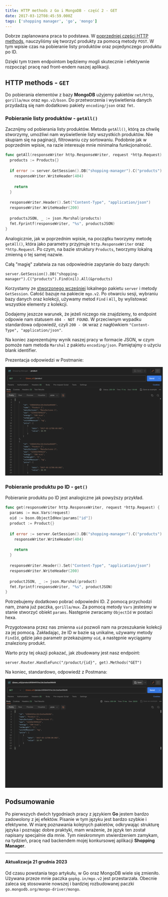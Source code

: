```yaml
---
title: HTTP methods z Go i MongoDB - część 2 - GET
date: 2017-03-12T08:45:59.000Z
tags: ['shopping manager', 'go', 'mongo']
---
```


Dobrze zaplanowana praca to podstawa. W [poprzedniej części HTTP methods](/http-methods-z-go-i-mongodb-czesc-1-post/), nauczyliśmy się tworzyć produkty za pomocą metody `POST`. W tym wpisie czas na pobieranie listy produktów oraz pojedynczego produktu po ID.

Dzięki tym trzem endpointom będziemy mogli skutecznie i efektywnie rozpocząć pracę nad front-endem naszej aplikacji.

## HTTP methods - `GET`

Do pobierania elementów z bazy **MongoDB** użyjemy pakietów `net/http`, `gorilla/mux` oraz `mgo.v2/bson`. Do przetworzenia i wyświetlenia danych przydadzą się nam dodatkowo pakiety `encoding/json` oraz `fmt`.

### Pobieranie listy produktów - `getAll()`

Zacznijmy od pobierania listy produktów. Metoda `getAll()`, którą za chwilę stworzymy, umożliwi nam wyświetlenie listy wszystkich produktów. Nie skupiam się na paginacji, filtrowaniu czy sortowaniu. Podobnie jak w poprzednim wpisie, na razie interesuje mnie minimalna funkcjonalność.

```go
func getAll(responseWriter http.ResponseWriter, request *http.Request) {
  products := Products{}

  if error := server.GetSession().DB("shopping-manager").C("products").Find(nil).All(&products); error != nil {
    responseWriter.WriteHeader(404)

    return
  }

  responseWriter.Header().Set("Content-Type", "application/json")
  responseWriter.WriteHeader(200)

  productsJSON, _ := json.Marshal(products)
  fmt.Fprintf(responseWriter, "%s", productsJSON)
}
```

Analogicznie, jak w poprzednim wpisie, na początku tworzymy metodę `getAll()`, która jako parametry przyjmuje `http.ResponseWriter` oraz `*http.Request`. Po czym, na bazie struktury `Products`, tworzymy lokalną zmienną o tej samej nazwie.

Całą "magię" załatwia za nas odpowiednie zapytanie do bazy danych:

```
server.GetSession().DB("shopping-manager").C("products").Find(nil).All(&products)
```

Korzystamy ze [stworzonego wcześniej](/mongodb-i-mgo-czyli-kilka-slow-o-bazie-danych-dla-jezyka-go/) lokalnego pakietu `server` i metody `GetSession`. Całość bazuje na pakiecie `mgo.v2`. Po otwarciu sesji, wybraniu bazy danych oraz kolekcji, używamy metod `Find` i `All`, by wylistować wszystkie elementy z kolekcji.

Dodajemy jeszcze warunek, że jeżeli niczego nie znajdziemy, to endpoint odpowie nam statusem `404 - NOT FOUND`. W przeciwnym wypadku standardowa odpowiedź, czyli `200 - OK` wraz z nagłówkiem `"Content-Type", "application/json"`.

Na koniec zaprezentujmy wynik naszej pracy w formacie JSON, w czym pomoże nam metoda `Marshal` z pakietu `encoding/json`. Pamiętajmy o użyciu blank identifier.

Prezentacja odpowiedzi w Postmanie:

![Postman - GET method - HTTP](./Zrzut-ekranu-2017-03-12-o-09.09.26.png)

### Pobieranie produktu po ID - `get()`

Pobieranie produktu po ID jest analogiczne jak powyższy przykład.

```go
func get(responseWriter http.ResponseWriter, request *http.Request) {
  params := mux.Vars(request)
  oid := bson.ObjectIdHex(params["id"])
  product := Product{}

  if error := server.GetSession().DB("shopping-manager").C("products").FindId(oid).One(&product); error != nil {
    responseWriter.WriteHeader(404)

    return
  }

  responseWriter.Header().Set("Content-Type", "application/json")
  responseWriter.WriteHeader(200)

  productJSON, _ := json.Marshal(product)
  fmt.Fprintf(responseWriter, "%s", productJSON)
}
```

Potrzebujemy dodatkowo pobrać odpowiedni ID. Z pomocą przychodzi nam, znana już paczka, `gorilla/mux`. Za pomocą metody `Vars` jesteśmy w stanie stworzyć obiekt `params`. Następnie zwracamy `ObjectId` w postaci hexa.

Przygotowana przez nas zmienna `oid` pozwoli nam na przeszukanie kolekcji za jej pomocą. Zakładając, że ID w bazie są unikalne, używamy metody `FindId`, gdzie jako parametr przekazujemy `oid`, a następnie wyciągamy znaleziony produkt.

Warto przy tej okazji pokazać, jak zbudowany jest nasz endpoint:

```
server.Router.HandleFunc("/product/{id}", get).Methods("GET")
```

Na koniec, standardowo, odpowiedź z Postmana:

![Postman - GET by ID method - HTTP](./Zrzut-ekranu-2017-03-12-o-09.27.20.png)

## Podsumowanie

Po pierwszych dwóch tygodniach pracy z językiem **Go** jestem bardzo zadowolony z jej efektów. Pisanie w tym języku jest bardzo szybkie i efektywne. W miarę poznawania kolejnych pakietów, odkrywając strukturę języka i poznając dobre praktyki, mam wrażenie, że język ten został napisany specjalnie dla mnie. Tym nieskromnym stwierdzeniem zamykam, na tydzień, pracę nad backendem mojej konkursowej aplikacji **Shopping Manager**.

---

#### Aktualizacja 21 grudnia 2023

Od czasu powstania tego artykułu, w Go oraz MongoDB wiele się zmieniło. Używana przeze mnie paczka `gopkg.in/mgo.v2` jest przestarzała. Obecnie zaleca się stosowanie nowszej i bardziej rozbudowanej paczki `go.mongodb.org/mongo-driver/mongo`.
